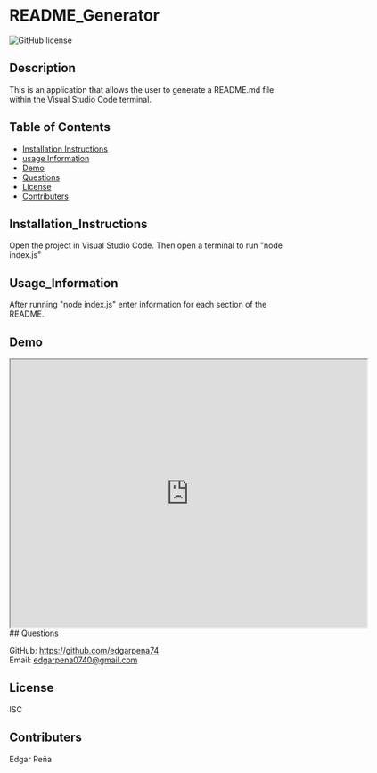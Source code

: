 # README_Generator

![GitHub license](https://img.shields.io/badge/license-ISC-blue.svg)

## Description

This is an application that allows the user to generate a README.md file within the Visual Studio Code terminal.

## Table of Contents

- [Installation Instructions](#Installation_Instructions)
- [usage Information](#Usage_Information)
- [Demo](#Demo)
- [Questions](#Questions)
- [License](#License)
- [Contributers](#contributers)

## Installation_Instructions

Open the project in Visual Studio Code. Then open a terminal to run "node index.js"

## Usage_Information

After running "node index.js" enter information for each section of the README.

## Demo
<iframe src="https://drive.google.com/file/d/1_dAVHMEKI_n4daD8cak5XroT5Way6VVk/preview" width="640" height="480"></iframe>
## Questions

GitHub: https://github.com/edgarpena74
<br>
Email: edgarpena0740@gmail.com

## License

ISC

## Contributers

Edgar Peña
